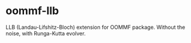 # oommf-llb
LLB (Landau-Lifshitz-Bloch) extension for OOMMF package. Without the noise, with Runga-Kutta evolver.
